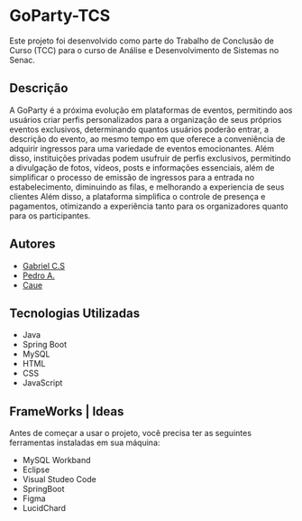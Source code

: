 # GoParty-TCS

Este projeto foi desenvolvido como parte do Trabalho de Conclusão de Curso (TCC) para o curso de Análise e Desenvolvimento de Sistemas no Senac. 

## Descrição

A GoParty é a próxima evolução em plataformas de eventos, permitindo aos usuários criar perfis personalizados para a organização de seus próprios eventos exclusivos, determinando quantos usuários poderão entrar, a descrição do evento, ao mesmo tempo em que oferece a conveniência de adquirir ingressos para uma variedade de eventos emocionantes. Além disso, instituições privadas podem usufruir de perfis exclusivos, permitindo a divulgação de fotos, vídeos, posts e informações essenciais, além de simplificar o processo de emissão de ingressos para a entrada no estabelecimento, diminuindo as filas, e melhorando a experiencia de seus clientes Além disso, a plataforma simplifica o controle de presença e pagamentos, otimizando a experiência tanto para os organizadores quanto para os participantes. 

## Autores
- [Gabriel C.S](mailto:[silvagabriel0109@gmail.com](https://github.com/GabrielSilva0109))
- [Pedro A.](mailto:email2@example.com)
- [Caue ](mailto:email3@example.com)

## Tecnologias Utilizadas
- Java
- Spring Boot
- MySQL
- HTML
- CSS
- JavaScript

## FrameWorks | Ideas
Antes de começar a usar o projeto, você precisa ter as seguintes ferramentas instaladas em sua máquina:
- MySQL Workband
- Eclipse
- Visual Studeo Code
- SpringBoot
- Figma 
- LucidChard


